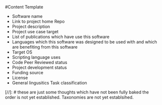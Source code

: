#Content Template

* Software name
* Link to project home Repo
* Project description
* Project use case target
* List of publications which have use this software
* Languages which this software was designed to be used with and which are benefiting from this software
* Target OS
* Scripting language uses
* Code Peer Reviewed status
* Project development status
* Funding source
* License
* General lingusitics Task classification

[//]: # these are just some thoughts which have not been fully baked the order is not yet established. Taxonomies are not yet establsihed.
